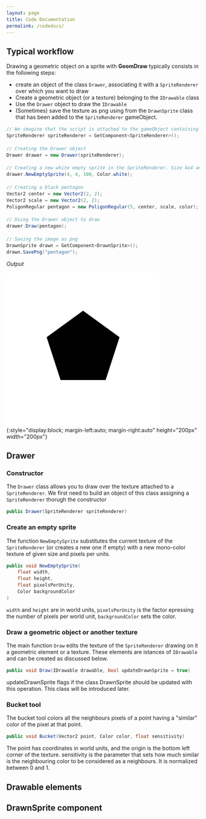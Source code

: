```yaml
---
layout: page
title: Code Documentation
permalink: /codedocs/
---
```

## Typical workflow

Drawing a geometric object on a sprite with **GeomDraw** typically consists in the following steps:
- create an object of the class `Drawer`, associating it with a `SpriteRenderer` over which you want to draw
- Create a geometric object (or a texture) belonging to the `IDrawable` class
- Use the `Drawer` object to draw the `IDrawable`
- (Sometimes) save the texture as png using from the  `DrawnSprite` class that has been added to the `SpriteRenderer` gameObject.

```csharp
// We imagine that the script is attached to the gameObject containing the SpriteRenderer
SpriteRenderer spriteRenderer = GetComponent<SpriteRenderer>();

// Creating the Drawer object
Drawer drawer = new Drawer(spriteRenderer);

// Creating a new white empty sprite in the SpriteRenderer. Size 4x4 and 100 pixels per unit
drawer.NewEmptySprite(4, 4, 100, Color.white);

// Creating a black pentagon
Vector2 center = new Vector2(2, 2);
Vector2 scale = new Vector2(2, 2);
PoligonRegular pentagon = new PoligonRegular(5, center, scale, color);

// Using the Drawer object to draw
drawer.Draw(pentagon);

// Saving the image as png
DrawnSprite drawn = GetComponent<DrawnSprite>();
drawn.SavePng("pentagon");
```
*Output*

![pentagon](images/pentagon.png){:style="display:block; margin-left:auto; margin-right:auto" height="200px" width="200px"}

## Drawer

### Constructor

The `Drawer` class allows you to draw over the texture attached to a `SpriteRenderer`.
We first need to build an object of this class assigning a `SpriteRenderer` thorugh the constructor
```csharp
public Drawer(SpriteRenderer spriteRenderer)
```

### Create an empty sprite

The function `NewEmptySprite` substitutes the current texture of the `SpriteRenderer` (or creates a new one if empty) with a new mono-color texture of given size and pixels per units.
```csharp
public void NewEmptySprite(
    float width,
    float height,
    float pixelsPerUnity,
    Color backgroundColor
)
```
`width` and `height` are in world units, `pixelsPerUnity` is the factor epressing the number of pixels per world unit, `backgroundColor` sets the color.

### Draw a geometric object or another texture

The main function `Draw` edits the texture of the `SpriteRenderer` drawing on it a geometric element or a texture. 
These elements are istances of `IDrawable` and can be created as discussed below. 
```csharp
public void Draw(IDrawable drawable, bool updateDrawnSprite = true)
```
updateDrawnSprite flags if the class DrawnSprite should be updated with this operation. This class will be introduced later.


### Bucket tool

The bucket tool colors all the neighbours pixels of a point having a "similar" color of the pixel at that point.
```csharp
public void Bucket(Vector2 point, Color color, float sensitivity)
```
The point has coordinates in world units, and the origin is the bottom left corner of the texture.
sensitivity is the parameter that sets how much similar is the neighbouring color to be considered as a neighbours. It is normalized between 0 and 1.


## Drawable elements

## DrawnSprite component
